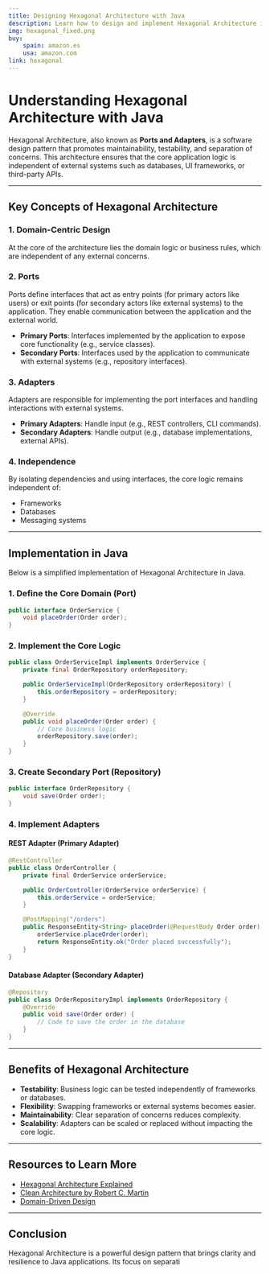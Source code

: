 ```yaml
---
title: Designing Hexagonal Architecture with Java
description: Learn how to design and implement Hexagonal Architecture in Java to build maintainable and testable applications.
img: hexagonal_fixed.png
buy:
    spain: amazon.es
    usa: amazon.com
link: hexagonal
---
```


# Understanding Hexagonal Architecture with Java

Hexagonal Architecture, also known as **Ports and Adapters**, is a software design pattern that promotes maintainability, testability, and separation of concerns. This architecture ensures that the core application logic is independent of external systems such as databases, UI frameworks, or third-party APIs.

---

## Key Concepts of Hexagonal Architecture

### 1. **Domain-Centric Design**
At the core of the architecture lies the domain logic or business rules, which are independent of any external concerns.

### 2. **Ports**
Ports define interfaces that act as entry points (for primary actors like users) or exit points (for secondary actors like external systems) to the application. They enable communication between the application and the external world.

- **Primary Ports**: Interfaces implemented by the application to expose core functionality (e.g., service classes).
- **Secondary Ports**: Interfaces used by the application to communicate with external systems (e.g., repository interfaces).

### 3. **Adapters**
Adapters are responsible for implementing the port interfaces and handling interactions with external systems.

- **Primary Adapters**: Handle input (e.g., REST controllers, CLI commands).
- **Secondary Adapters**: Handle output (e.g., database implementations, external APIs).

### 4. **Independence**
By isolating dependencies and using interfaces, the core logic remains independent of:
- Frameworks
- Databases
- Messaging systems

---

## Implementation in Java

Below is a simplified implementation of Hexagonal Architecture in Java.

### 1. Define the Core Domain (Port)

```java
public interface OrderService {
    void placeOrder(Order order);
}
```

### 2. Implement the Core Logic

```java
public class OrderServiceImpl implements OrderService {
    private final OrderRepository orderRepository;

    public OrderServiceImpl(OrderRepository orderRepository) {
        this.orderRepository = orderRepository;
    }

    @Override
    public void placeOrder(Order order) {
        // Core business logic
        orderRepository.save(order);
    }
}
```

### 3. Create Secondary Port (Repository)

```java
public interface OrderRepository {
    void save(Order order);
}
```

### 4. Implement Adapters

#### REST Adapter (Primary Adapter)

```java
@RestController
public class OrderController {
    private final OrderService orderService;

    public OrderController(OrderService orderService) {
        this.orderService = orderService;
    }

    @PostMapping("/orders")
    public ResponseEntity<String> placeOrder(@RequestBody Order order) {
        orderService.placeOrder(order);
        return ResponseEntity.ok("Order placed successfully");
    }
}
```

#### Database Adapter (Secondary Adapter)

```java
@Repository
public class OrderRepositoryImpl implements OrderRepository {
    @Override
    public void save(Order order) {
        // Code to save the order in the database
    }
}
```

---

## Benefits of Hexagonal Architecture

- **Testability**: Business logic can be tested independently of frameworks or databases.
- **Flexibility**: Swapping frameworks or external systems becomes easier.
- **Maintainability**: Clear separation of concerns reduces complexity.
- **Scalability**: Adapters can be scaled or replaced without impacting the core logic.

---

## Resources to Learn More

- [Hexagonal Architecture Explained](https://alistair.cockburn.us/hexagonal-architecture/)
- [Clean Architecture by Robert C. Martin](https://cleancoder.com/products)
- [Domain-Driven Design](https://www.domainlanguage.com/)

---

## Conclusion

Hexagonal Architecture is a powerful design pattern that brings clarity and resilience to Java applications. Its focus on separati